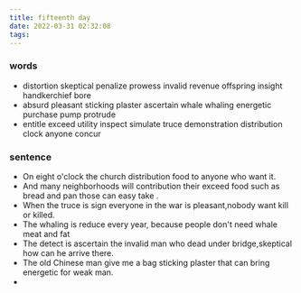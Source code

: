 ```yaml
---
title: fifteenth day
date: 2022-03-31 02:32:08
tags:
---
```

### words
- distortion skeptical penalize prowess invalid revenue offspring insight handkerchief bore
- absurd pleasant sticking plaster ascertain whale whaling energetic purchase pump protrude
- entitle exceed utility inspect simulate truce demonstration distribution clock anyone concur
### sentence
- On eight o'clock the church distribution food to anyone who want it.
- And many neighborhoods will contribution their exceed food such as bread and pan those can easy take .
- When the truce is sign everyone in the war is pleasant,nobody want kill or killed.
- The whaling is reduce every year, because people don't need whale meat and fat
- The detect is ascertain the invalid man who dead under bridge,skeptical how can he arrive there.
- The old Chinese man give me a bag sticking plaster that can bring energetic for weak man.
- 
